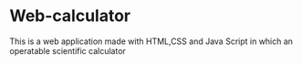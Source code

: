 # Web-calculator
This is a web application made with HTML,CSS and Java Script in which an operatable scientific calculator
